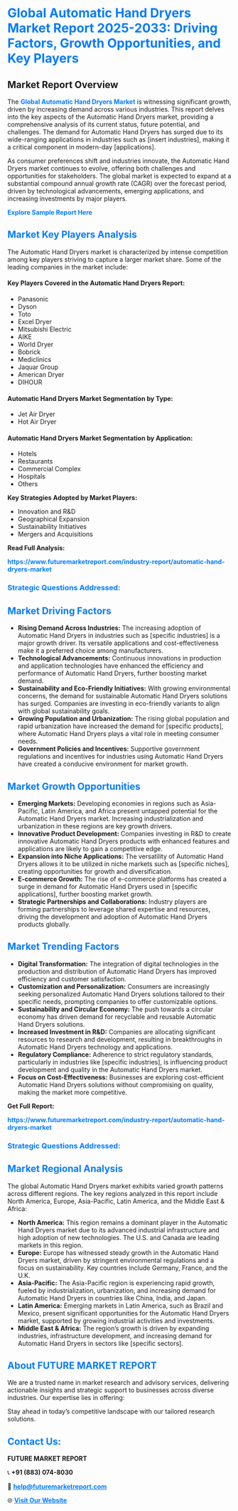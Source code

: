<h1 style="color: #007BFF;">Global Automatic Hand Dryers Market Report 2025-2033: Driving Factors, Growth Opportunities, and Key Players</h1>

<section id="overview">
<h2>Market Report Overview</h2>
<p>The <a href="https://www.futuremarketreport.com/industry-report/automatic-hand-dryers-market" style="color: #007BFF; text-decoration: none;"><strong>Global Automatic Hand Dryers Market</strong></a> is witnessing significant growth, driven by increasing demand across various industries. This report delves into the key aspects of the Automatic Hand Dryers market, providing a comprehensive analysis of its current status, future potential, and challenges. The demand for Automatic Hand Dryers has surged due to its wide-ranging applications in industries such as [insert industries], making it a critical component in modern-day [applications].</p>
<p>As consumer preferences shift and industries innovate, the Automatic Hand Dryers market continues to evolve, offering both challenges and opportunities for stakeholders. The global market is expected to expand at a substantial compound annual growth rate (CAGR) over the forecast period, driven by technological advancements, emerging applications, and increasing investments by major players.</p>
</section>

<section id="overview">
<p><a href="https://www.futuremarketreport.com/request-sample/reportId=28314" style="color: #007BFF; text-decoration: none;"><strong>Explore Sample Report Here</strong></a></p>
</section>

<section id="key-players">
<h2 style="color: #007BFF;">Market Key Players Analysis</h2>
<p>The Automatic Hand Dryers market is characterized by intense competition among key players striving to capture a larger market share. Some of the leading companies in the market include:</p>
<h4>Key Players Covered in the Automatic Hand Dryers Report:</h4>
<ul><li>Panasonic</li><li>Dyson</li><li>Toto</li><li>Excel Dryer</li><li>Mitsubishi Electric</li><li>AIKE</li><li>World Dryer</li><li>Bobrick</li><li>Mediclinics</li><li>Jaquar Group</li><li>American Dryer</li><li>DIHOUR</li></ul>
<h4>Automatic Hand Dryers Market Segmentation by Type:</h4>
<ul><li>Jet Air Dryer</li><li>Hot Air Dryer</li></ul>

<h4>Automatic Hand Dryers Market Segmentation by Application:</h4>
<ul><li>Hotels</li><li>Restaurants</li><li>Commercial Complex</li><li>Hospitals</li><li>Others</li></ul>
<p><strong>Key Strategies Adopted by Market Players:</strong></p>
<ul>
<li>Innovation and R&D</li>
<li>Geographical Expansion</li>
<li>Sustainability Initiatives</li>
<li>Mergers and Acquisitions</li>
</ul>
</section>

<section>
<p><strong>Read Full Analysis: </strong></p><a href="https://www.futuremarketreport.com/industry-report/automatic-hand-dryers-market" style="color: #007BFF; text-decoration: none;"><strong>https://www.futuremarketreport.com/industry-report/automatic-hand-dryers-market</strong></a>
<h3 style="color: #007BFF;">Strategic Questions Addressed:</h3>
</section>

<section id="driving-factors">
<h2 style="color: #007BFF;">Market Driving Factors</h2>
<ul>
<li><strong>Rising Demand Across Industries:</strong> The increasing adoption of Automatic Hand Dryers in industries such as [specific industries] is a major growth driver. Its versatile applications and cost-effectiveness make it a preferred choice among manufacturers.</li>
<li><strong>Technological Advancements:</strong> Continuous innovations in production and application technologies have enhanced the efficiency and performance of Automatic Hand Dryers, further boosting market demand.</li>
<li><strong>Sustainability and Eco-Friendly Initiatives:</strong> With growing environmental concerns, the demand for sustainable Automatic Hand Dryers solutions has surged. Companies are investing in eco-friendly variants to align with global sustainability goals.</li>
<li><strong>Growing Population and Urbanization:</strong> The rising global population and rapid urbanization have increased the demand for [specific products], where Automatic Hand Dryers plays a vital role in meeting consumer needs.</li>
<li><strong>Government Policies and Incentives:</strong> Supportive government regulations and incentives for industries using Automatic Hand Dryers have created a conducive environment for market growth.</li>
</ul>
</section>

<section id="growth-opportunities">
<h2 style="color: #007BFF;">Market Growth Opportunities</h2>
<ul>
<li><strong>Emerging Markets:</strong> Developing economies in regions such as Asia-Pacific, Latin America, and Africa present untapped potential for the Automatic Hand Dryers market. Increasing industrialization and urbanization in these regions are key growth drivers.</li>
<li><strong>Innovative Product Development:</strong> Companies investing in R&D to create innovative Automatic Hand Dryers products with enhanced features and applications are likely to gain a competitive edge.</li>
<li><strong>Expansion into Niche Applications:</strong> The versatility of Automatic Hand Dryers allows it to be utilized in niche markets such as [specific niches], creating opportunities for growth and diversification.</li>
<li><strong>E-commerce Growth:</strong> The rise of e-commerce platforms has created a surge in demand for Automatic Hand Dryers used in [specific applications], further boosting market growth.</li>
<li><strong>Strategic Partnerships and Collaborations:</strong> Industry players are forming partnerships to leverage shared expertise and resources, driving the development and adoption of Automatic Hand Dryers products globally.</li>
</ul>
</section>

<section id="trending-factors">
<h2 style="color: #007BFF;">Market Trending Factors</h2>
<ul>
<li><strong>Digital Transformation:</strong> The integration of digital technologies in the production and distribution of Automatic Hand Dryers has improved efficiency and customer satisfaction.</li>
<li><strong>Customization and Personalization:</strong> Consumers are increasingly seeking personalized Automatic Hand Dryers solutions tailored to their specific needs, prompting companies to offer customizable options.</li>
<li><strong>Sustainability and Circular Economy:</strong> The push towards a circular economy has driven demand for recyclable and reusable Automatic Hand Dryers solutions.</li>
<li><strong>Increased Investment in R&D:</strong> Companies are allocating significant resources to research and development, resulting in breakthroughs in Automatic Hand Dryers technology and applications.</li>
<li><strong>Regulatory Compliance:</strong> Adherence to strict regulatory standards, particularly in industries like [specific industries], is influencing product development and quality in the Automatic Hand Dryers market.</li>
<li><strong>Focus on Cost-Effectiveness:</strong> Businesses are exploring cost-efficient Automatic Hand Dryers solutions without compromising on quality, making the market more competitive.</li>
</ul>
</section>

<section>
<p><strong>Get Full Report: </strong></p><a href="https://www.futuremarketreport.com/industry-report/automatic-hand-dryers-market" style="color: #007BFF; text-decoration: none;"><strong>https://www.futuremarketreport.com/industry-report/automatic-hand-dryers-market</strong></a>
<h3 style="color: #007BFF;">Strategic Questions Addressed:</h3>
</section>


<section id="regional-analysis">
<h2 style="color: #007BFF;">Market Regional Analysis</h2>
<p>The global Automatic Hand Dryers market exhibits varied growth patterns across different regions. The key regions analyzed in this report include North America, Europe, Asia-Pacific, Latin America, and the Middle East & Africa:</p>
<ul>
<li><strong>North America:</strong> This region remains a dominant player in the Automatic Hand Dryers market due to its advanced industrial infrastructure and high adoption of new technologies. The U.S. and Canada are leading markets in this region.</li>
<li><strong>Europe:</strong> Europe has witnessed steady growth in the Automatic Hand Dryers market, driven by stringent environmental regulations and a focus on sustainability. Key countries include Germany, France, and the U.K.</li>
<li><strong>Asia-Pacific:</strong> The Asia-Pacific region is experiencing rapid growth, fueled by industrialization, urbanization, and increasing demand for Automatic Hand Dryers in countries like China, India, and Japan.</li>
<li><strong>Latin America:</strong> Emerging markets in Latin America, such as Brazil and Mexico, present significant opportunities for the Automatic Hand Dryers market, supported by growing industrial activities and investments.</li>
<li><strong>Middle East & Africa:</strong> The region’s growth is driven by expanding industries, infrastructure development, and increasing demand for Automatic Hand Dryers in sectors like [specific sectors].</li>
</ul>
</section>

<footer>
<h2 style="color: #007BFF;">About FUTURE MARKET REPORT</h2>
<p>We are a trusted name in market research and advisory services, delivering actionable insights and strategic support to businesses across diverse industries. Our expertise lies in offering:</p>

<p>Stay ahead in today’s competitive landscape with our tailored research solutions.</p>

<h2 style="color: #007BFF;">Contact Us:</h2>
<p><strong>FUTURE MARKET REPORT</strong></p>
<p>📞 <strong>+91 (883) 074-8030</strong></p>
<p>📧 <strong><a href="mailto:help@futuremarketreport.com" style="color: #007BFF;">help@futuremarketreport.com</a></strong></p>
<p>🌐 <strong><a href="https://www.futuremarketreport.com/" style="color: #007BFF;">Visit Our Website</a></strong></p>
</footer>